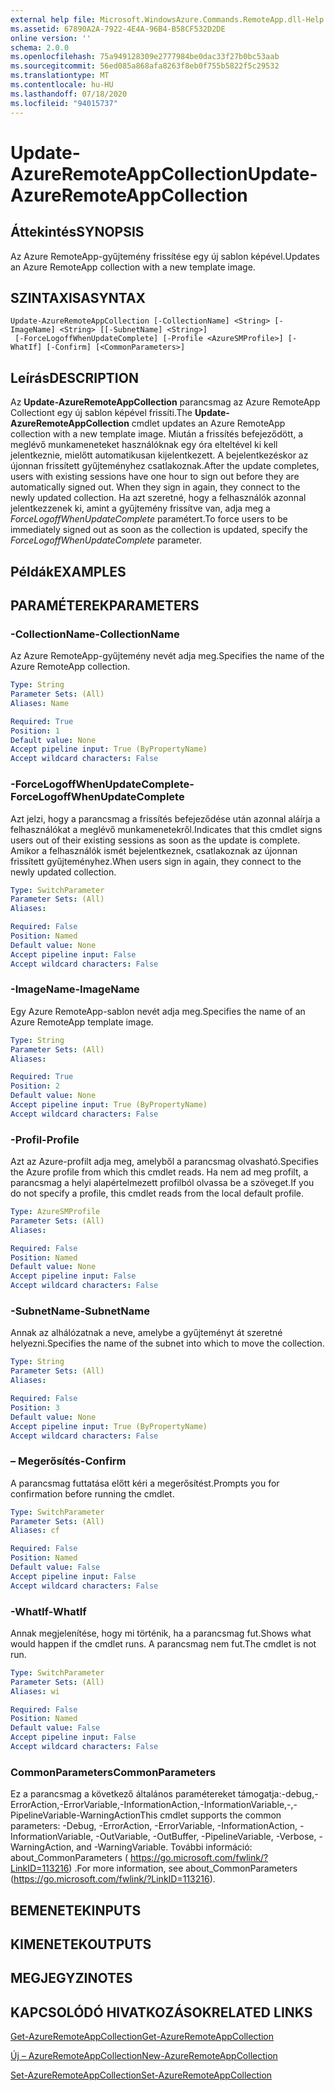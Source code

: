 ```yaml
---
external help file: Microsoft.WindowsAzure.Commands.RemoteApp.dll-Help.xml
ms.assetid: 67890A2A-7922-4E4A-96B4-B58CF532D2DE
online version: ''
schema: 2.0.0
ms.openlocfilehash: 75a949128309e2777984be0dac33f27b0bc53aab
ms.sourcegitcommit: 56ed085a868afa8263f8eb0f755b5822f5c29532
ms.translationtype: MT
ms.contentlocale: hu-HU
ms.lasthandoff: 07/18/2020
ms.locfileid: "94015737"
---
```

# <span data-ttu-id="e4f9b-101">Update-AzureRemoteAppCollection</span><span class="sxs-lookup"><span data-stu-id="e4f9b-101">Update-AzureRemoteAppCollection</span></span>

## <span data-ttu-id="e4f9b-102">Áttekintés</span><span class="sxs-lookup"><span data-stu-id="e4f9b-102">SYNOPSIS</span></span>
<span data-ttu-id="e4f9b-103">Az Azure RemoteApp-gyűjtemény frissítése egy új sablon képével.</span><span class="sxs-lookup"><span data-stu-id="e4f9b-103">Updates an Azure RemoteApp collection with a new template image.</span></span>

## <span data-ttu-id="e4f9b-104">SZINTAXISA</span><span class="sxs-lookup"><span data-stu-id="e4f9b-104">SYNTAX</span></span>

```
Update-AzureRemoteAppCollection [-CollectionName] <String> [-ImageName] <String> [[-SubnetName] <String>]
 [-ForceLogoffWhenUpdateComplete] [-Profile <AzureSMProfile>] [-WhatIf] [-Confirm] [<CommonParameters>]
```

## <span data-ttu-id="e4f9b-105">Leírás</span><span class="sxs-lookup"><span data-stu-id="e4f9b-105">DESCRIPTION</span></span>
<span data-ttu-id="e4f9b-106">Az **Update-AzureRemoteAppCollection** parancsmag az Azure RemoteApp Collectiont egy új sablon képével frissíti.</span><span class="sxs-lookup"><span data-stu-id="e4f9b-106">The **Update-AzureRemoteAppCollection** cmdlet updates an Azure RemoteApp collection with a new template image.</span></span>
<span data-ttu-id="e4f9b-107">Miután a frissítés befejeződött, a meglévő munkameneteket használóknak egy óra elteltével ki kell jelentkeznie, mielőtt automatikusan kijelentkezett. A bejelentkezéskor az újonnan frissített gyűjteményhez csatlakoznak.</span><span class="sxs-lookup"><span data-stu-id="e4f9b-107">After the update completes, users with existing sessions have one hour to sign out before they are automatically signed out. When they sign in again, they connect to the newly updated collection.</span></span>
<span data-ttu-id="e4f9b-108">Ha azt szeretné, hogy a felhasználók azonnal jelentkezzenek ki, amint a gyűjtemény frissítve van, adja meg a *ForceLogoffWhenUpdateComplete* paramétert.</span><span class="sxs-lookup"><span data-stu-id="e4f9b-108">To force users to be immediately signed out as soon as the collection is updated, specify the *ForceLogoffWhenUpdateComplete* parameter.</span></span>

## <span data-ttu-id="e4f9b-109">Példák</span><span class="sxs-lookup"><span data-stu-id="e4f9b-109">EXAMPLES</span></span>

## <span data-ttu-id="e4f9b-110">PARAMÉTEREK</span><span class="sxs-lookup"><span data-stu-id="e4f9b-110">PARAMETERS</span></span>

### <span data-ttu-id="e4f9b-111">-CollectionName</span><span class="sxs-lookup"><span data-stu-id="e4f9b-111">-CollectionName</span></span>
<span data-ttu-id="e4f9b-112">Az Azure RemoteApp-gyűjtemény nevét adja meg.</span><span class="sxs-lookup"><span data-stu-id="e4f9b-112">Specifies the name of the Azure RemoteApp collection.</span></span>

```yaml
Type: String
Parameter Sets: (All)
Aliases: Name

Required: True
Position: 1
Default value: None
Accept pipeline input: True (ByPropertyName)
Accept wildcard characters: False
```

### <span data-ttu-id="e4f9b-113">-ForceLogoffWhenUpdateComplete</span><span class="sxs-lookup"><span data-stu-id="e4f9b-113">-ForceLogoffWhenUpdateComplete</span></span>
<span data-ttu-id="e4f9b-114">Azt jelzi, hogy a parancsmag a frissítés befejeződése után azonnal aláírja a felhasználókat a meglévő munkamenetekről.</span><span class="sxs-lookup"><span data-stu-id="e4f9b-114">Indicates that this cmdlet signs users out of their existing sessions as soon as the update is complete.</span></span>
<span data-ttu-id="e4f9b-115">Amikor a felhasználók ismét bejelentkeznek, csatlakoznak az újonnan frissített gyűjteményhez.</span><span class="sxs-lookup"><span data-stu-id="e4f9b-115">When users sign in again, they connect to the newly updated collection.</span></span>

```yaml
Type: SwitchParameter
Parameter Sets: (All)
Aliases: 

Required: False
Position: Named
Default value: None
Accept pipeline input: False
Accept wildcard characters: False
```

### <span data-ttu-id="e4f9b-116">-ImageName</span><span class="sxs-lookup"><span data-stu-id="e4f9b-116">-ImageName</span></span>
<span data-ttu-id="e4f9b-117">Egy Azure RemoteApp-sablon nevét adja meg.</span><span class="sxs-lookup"><span data-stu-id="e4f9b-117">Specifies the name of an Azure RemoteApp template image.</span></span>

```yaml
Type: String
Parameter Sets: (All)
Aliases: 

Required: True
Position: 2
Default value: None
Accept pipeline input: True (ByPropertyName)
Accept wildcard characters: False
```

### <span data-ttu-id="e4f9b-118">-Profil</span><span class="sxs-lookup"><span data-stu-id="e4f9b-118">-Profile</span></span>
<span data-ttu-id="e4f9b-119">Azt az Azure-profilt adja meg, amelyből a parancsmag olvasható.</span><span class="sxs-lookup"><span data-stu-id="e4f9b-119">Specifies the Azure profile from which this cmdlet reads.</span></span>
<span data-ttu-id="e4f9b-120">Ha nem ad meg profilt, a parancsmag a helyi alapértelmezett profilból olvassa be a szöveget.</span><span class="sxs-lookup"><span data-stu-id="e4f9b-120">If you do not specify a profile, this cmdlet reads from the local default profile.</span></span>

```yaml
Type: AzureSMProfile
Parameter Sets: (All)
Aliases: 

Required: False
Position: Named
Default value: None
Accept pipeline input: False
Accept wildcard characters: False
```

### <span data-ttu-id="e4f9b-121">-SubnetName</span><span class="sxs-lookup"><span data-stu-id="e4f9b-121">-SubnetName</span></span>
<span data-ttu-id="e4f9b-122">Annak az alhálózatnak a neve, amelybe a gyűjteményt át szeretné helyezni.</span><span class="sxs-lookup"><span data-stu-id="e4f9b-122">Specifies the name of the subnet into which to move the collection.</span></span>

```yaml
Type: String
Parameter Sets: (All)
Aliases: 

Required: False
Position: 3
Default value: None
Accept pipeline input: True (ByPropertyName)
Accept wildcard characters: False
```

### <span data-ttu-id="e4f9b-123">– Megerősítés</span><span class="sxs-lookup"><span data-stu-id="e4f9b-123">-Confirm</span></span>
<span data-ttu-id="e4f9b-124">A parancsmag futtatása előtt kéri a megerősítést.</span><span class="sxs-lookup"><span data-stu-id="e4f9b-124">Prompts you for confirmation before running the cmdlet.</span></span>

```yaml
Type: SwitchParameter
Parameter Sets: (All)
Aliases: cf

Required: False
Position: Named
Default value: False
Accept pipeline input: False
Accept wildcard characters: False
```

### <span data-ttu-id="e4f9b-125">-WhatIf</span><span class="sxs-lookup"><span data-stu-id="e4f9b-125">-WhatIf</span></span>
<span data-ttu-id="e4f9b-126">Annak megjelenítése, hogy mi történik, ha a parancsmag fut.</span><span class="sxs-lookup"><span data-stu-id="e4f9b-126">Shows what would happen if the cmdlet runs.</span></span>
<span data-ttu-id="e4f9b-127">A parancsmag nem fut.</span><span class="sxs-lookup"><span data-stu-id="e4f9b-127">The cmdlet is not run.</span></span>

```yaml
Type: SwitchParameter
Parameter Sets: (All)
Aliases: wi

Required: False
Position: Named
Default value: False
Accept pipeline input: False
Accept wildcard characters: False
```

### <span data-ttu-id="e4f9b-128">CommonParameters</span><span class="sxs-lookup"><span data-stu-id="e4f9b-128">CommonParameters</span></span>
<span data-ttu-id="e4f9b-129">Ez a parancsmag a következő általános paramétereket támogatja:-debug,-ErrorAction,-ErrorVariable,-InformationAction,-InformationVariable,-,-PipelineVariable-WarningAction</span><span class="sxs-lookup"><span data-stu-id="e4f9b-129">This cmdlet supports the common parameters: -Debug, -ErrorAction, -ErrorVariable, -InformationAction, -InformationVariable, -OutVariable, -OutBuffer, -PipelineVariable, -Verbose, -WarningAction, and -WarningVariable.</span></span> <span data-ttu-id="e4f9b-130">További információ: about_CommonParameters ( https://go.microsoft.com/fwlink/?LinkID=113216) .</span><span class="sxs-lookup"><span data-stu-id="e4f9b-130">For more information, see about_CommonParameters (https://go.microsoft.com/fwlink/?LinkID=113216).</span></span>

## <span data-ttu-id="e4f9b-131">BEMENETEK</span><span class="sxs-lookup"><span data-stu-id="e4f9b-131">INPUTS</span></span>

## <span data-ttu-id="e4f9b-132">KIMENETEK</span><span class="sxs-lookup"><span data-stu-id="e4f9b-132">OUTPUTS</span></span>

## <span data-ttu-id="e4f9b-133">MEGJEGYZI</span><span class="sxs-lookup"><span data-stu-id="e4f9b-133">NOTES</span></span>

## <span data-ttu-id="e4f9b-134">KAPCSOLÓDÓ HIVATKOZÁSOK</span><span class="sxs-lookup"><span data-stu-id="e4f9b-134">RELATED LINKS</span></span>

[<span data-ttu-id="e4f9b-135">Get-AzureRemoteAppCollection</span><span class="sxs-lookup"><span data-stu-id="e4f9b-135">Get-AzureRemoteAppCollection</span></span>](./Get-AzureRemoteAppCollection.md)

[<span data-ttu-id="e4f9b-136">Új – AzureRemoteAppCollection</span><span class="sxs-lookup"><span data-stu-id="e4f9b-136">New-AzureRemoteAppCollection</span></span>](./New-AzureRemoteAppCollection.md)

[<span data-ttu-id="e4f9b-137">Set-AzureRemoteAppCollection</span><span class="sxs-lookup"><span data-stu-id="e4f9b-137">Set-AzureRemoteAppCollection</span></span>](./Set-AzureRemoteAppCollection.md)


